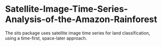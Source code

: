 # Satellite-Image-Time-Series-Analysis-of-the-Amazon-Rainforest
The sits package uses satellite image time series for land classification, using a time-first, space-later approach. 
